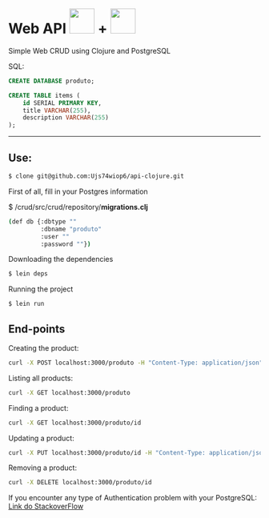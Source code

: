 
# Web API <img src="https://cdn.worldvectorlogo.com/logos/clojure-1.svg" style="width: 50px; height: 50px;"> + <img src="https://cdn.worldvectorlogo.com/logos/postgresql.svg" style="width: 50px; height: 50px;">



Simple Web CRUD using Clojure and PostgreSQL



SQL:
```sql
CREATE DATABASE produto;

CREATE TABLE items (
    id SERIAL PRIMARY KEY,
    title VARCHAR(255),
    description VARCHAR(255)
);

```

<hr>

## Use:

```bash
$ clone git@github.com:Ujs74wiop6/api-clojure.git
```

First of all, fill in your Postgres information

$ /crud/src/crud/repository/**migrations.clj**

```bash
(def db {:dbtype ""
         :dbname "produto" 
         :user ""
         :password ""})

```

Downloading the dependencies

```bash
$ lein deps
```
Running the project

```bash
$ lein run
```

## End-points

Creating the product:

```bash
curl -X POST localhost:3000/produto -H "Content-Type: application/json" -d '{"title":"Teste00", "description":"Teste00"}'
```

Listing all products:

```bash
curl -X GET localhost:3000/produto
```
Finding a product:

```bash
curl -X GET localhost:3000/produto/id
```

Updating a product:

```bash
curl -X PUT localhost:3000/produto/id -H "Content-Type: application/json" -d '{"title":"...", "description":"..."}'
```

Removing a product:

```bash
curl -X DELETE localhost:3000/produto/id
```


If you encounter any type of Authentication problem with your PostgreSQL:
[Link do StackoverFlow](https://stackoverflow.com/questions/64210167/unable-to-connect-to-postgres-db-due-to-the-authentication-type-10-is-not-suppor)
